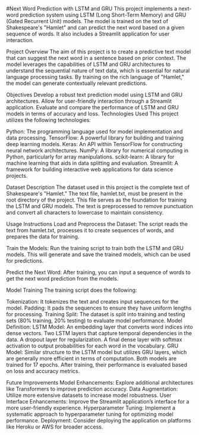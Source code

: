#Next Word Prediction with LSTM and GRU
This project implements a next-word prediction system using LSTM (Long Short-Term Memory) and GRU (Gated Recurrent Unit) models. 
The model is trained on the text of Shakespeare's "Hamlet" and can predict the next word based on a given sequence of words. 
It also includes a Streamlit application for user interaction.

Project Overview
The aim of this project is to create a predictive text model that can suggest the next word in a sentence based on prior context. The model leverages the capabilities of LSTM and GRU architectures to understand the sequential nature of text data, which is essential for natural language processing tasks. By training on the rich language of "Hamlet," the model can generate contextually relevant predictions.

Objectives
Develop a robust text prediction model using LSTM and GRU architectures.
Allow for user-friendly interaction through a Streamlit application.
Evaluate and compare the performance of LSTM and GRU models in terms of accuracy and loss.
Technologies Used
This project utilizes the following technologies:

Python: The programming language used for model implementation and data processing.
TensorFlow: A powerful library for building and training deep learning models.
Keras: An API within TensorFlow for constructing neural network architectures.
NumPy: A library for numerical computing in Python, particularly for array manipulations.
scikit-learn: A library for machine learning that aids in data splitting and evaluation.
Streamlit: A framework for building interactive web applications for data science projects.

Dataset Description
The dataset used in this project is the complete text of Shakespeare's "Hamlet." The text file, hamlet.txt, must be present in the root directory of the project. This file serves as the foundation for training the LSTM and GRU models. The text is preprocessed to remove punctuation and convert all characters to lowercase to maintain consistency.

Usage Instructions
Load and Preprocess the Dataset: The script reads the text from hamlet.txt, processes it to create sequences of words, and prepares the data for training.

Train the Models: Run the training script to train both the LSTM and GRU models. This will generate and save the trained models, which can be used for predictions.

Predict the Next Word: After training, you can input a sequence of words to get the next word prediction from the models.

Model Training
The training script does the following:

Tokenization: It tokenizes the text and creates input sequences for the model.
Padding: It pads the sequences to ensure they have uniform lengths for processing.
Training Split: The dataset is split into training and testing sets (80% training, 20% testing) to evaluate model performance.
Model Definition:
LSTM Model:
An embedding layer that converts word indices into dense vectors.
Two LSTM layers that capture temporal dependencies in the data.
A dropout layer for regularization.
A final dense layer with softmax activation to output probabilities for each word in the vocabulary.
GRU Model:
Similar structure to the LSTM model but utilizes GRU layers, which are generally more efficient in terms of computation.
Both models are trained for 17 epochs. After training, their performance is evaluated based on loss and accuracy metrics.

Future Improvements
Model Enhancements: Explore additional architectures like Transformers to improve prediction accuracy.
Data Augmentation: Utilize more extensive datasets to increase model robustness.
User Interface Enhancements: Improve the Streamlit application’s interface for a more user-friendly experience.
Hyperparameter Tuning: Implement a systematic approach to hyperparameter tuning for optimizing model performance.
Deployment: Consider deploying the application on platforms like Heroku or AWS for broader access.

